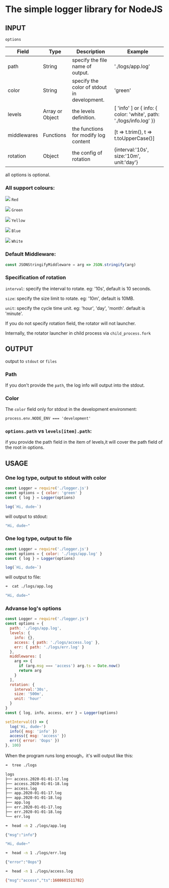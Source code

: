 # The simple logger library for NodeJS

## INPUT

`options`

| Field | Type | Description | Example |
| ----- | ---- | ----------- | ------- |
| path  | String | specify the file name of output. | './logs/app.log' |
| color | String | specify the color of stdout in development. | 'green' |
| levels | Array or Object | the levels definition. | [ 'info' ] or { info: { color: 'white', path: './logs/info.log' }} |
| middlewares | Functions | the functions for modify log content | [t => t.trim(), t => t.toUpperCase()]
| rotation | Object | the config of rotation | {interval:'10s', size:'10m', unit:'day'}


all options is optional.

### All support colours:

![](https://via.placeholder.com/15/ff0000?text=+) `Red`

![](https://via.placeholder.com/15/00ff00?text=+) `Green`

![](https://via.placeholder.com/15/ffff00?text=+) `Yellow`

![](https://via.placeholder.com/15/0000ff?text=+) `Blue`

![](https://via.placeholder.com/15/ffffff?text=+) `White`

### Default Middleware:

```javascript
const JSONStringifyMiddleware = arg => JSON.stringify(arg)
```

### Specification of rotation

`interval`: specify the interval to rotate. eg: '10s', default is 10 seconds.

`size`: specify the size limit to rotate. eg: '10m', default is 10MB.

`unit`: specify the cycle time unit. eg: 'hour', 'day', 'month'. default is 'minute'.

If you do not specify rotation field, the rotator will not launcher.

Internally, the rotator launcher in child process via `child_process.fork`

## OUTPUT

output to `stdout` or `files`

### Path

If you don't provide the `path`, the log info will output into the stdout.

### Color

The `color` field only for stdout in the development environment:

`process.env.NODE_ENV === 'development'`

### `options.path` vs `levels[item].path`:

if you provide the path field in the item of levels,it will cover the path field of the root in options.

## USAGE

### One log type, output to stdout with color

```javascript
const Logger = require('./logger.js')
const options = { color: 'green' }
const { log } = Logger(options)

log(`Hi, dude~`)
```

will output to stdout:

```bash
"Hi, dude~"
```

### One log type, output to file

```javascript
const Logger = require('./logger.js')
const options = { color: './logs/app.log' }
const { log } = Logger(options)

log(`Hi, dude~`)
```

will output to file:

```bash
➜  cat ./logs/app.log

"Hi, dude~"
```

### Advanse log's options

```javascript
const Logger = require('./logger.js')
const options = {
  path: './logs/app.log',
  levels: {
    info: {},
    access: { path: './logs/access.log' },
    err: { path: './logs/err.log' }
  },
  middlewares: [
    arg => {
      if (arg.msg === 'access') arg.ts = Date.now()
      return arg
    }
  ],
  rotation: {
    interval:'30s',
    size: '500m',
    unit: 'hour'
  }
}
const { log, info, access, err } = Logger(options)

setInterval(() => {
  log('Hi, dude~')
  info({ msg: 'info' })
  access({ msg: 'access' })
  err({ error: 'Oops' })  
}, 100)
```

When the program runs long enough，it's will output like this:

```bash
➜  tree ./logs

logs
├── access.2020-01-01-17.log
├── access.2020-01-01-18.log
├── access.log
├── app.2020-01-01-17.log
├── app.2020-01-01-18.log
├── app.log
├── err.2020-01-01-17.log
├── err.2020-01-01-18.log
└── err.log

➜  head -n 2 ./logs/app.log

{"msg":"info"}

"Hi, dude~"

➜  head -n 1 ./logs/err.log

{"error":"Oops"}

➜  head -n 1 ./logs/access.log

{"msg":"access","ts":1608601511782}
